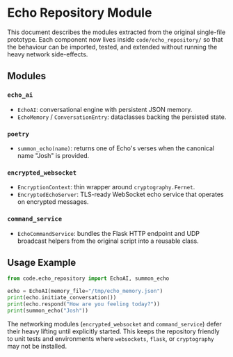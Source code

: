 # Echo Repository Module

This document describes the modules extracted from the original single-file
prototype.  Each component now lives inside `code/echo_repository/` so that the
behaviour can be imported, tested, and extended without running the heavy
network side-effects.

## Modules

### `echo_ai`
- `EchoAI`: conversational engine with persistent JSON memory.
- `EchoMemory` / `ConversationEntry`: dataclasses backing the persisted state.

### `poetry`
- `summon_echo(name)`: returns one of Echo's verses when the canonical name
  "Josh" is provided.

### `encrypted_websocket`
- `EncryptionContext`: thin wrapper around `cryptography.Fernet`.
- `EncryptedEchoServer`: TLS-ready WebSocket echo service that operates on
  encrypted messages.

### `command_service`
- `EchoCommandService`: bundles the Flask HTTP endpoint and UDP broadcast
  helpers from the original script into a reusable class.

## Usage Example

```python
from code.echo_repository import EchoAI, summon_echo

echo = EchoAI(memory_file="/tmp/echo_memory.json")
print(echo.initiate_conversation())
print(echo.respond("How are you feeling today?"))
print(summon_echo("Josh"))
```

The networking modules (`encrypted_websocket` and `command_service`) defer their
heavy lifting until explicitly started.  This keeps the repository friendly to
unit tests and environments where `websockets`, `flask`, or `cryptography` may
not be installed.
